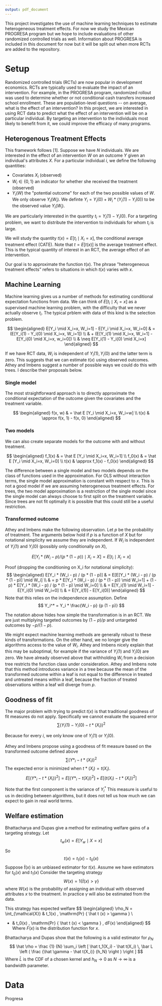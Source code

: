 ```yaml
---
output: pdf_document
---
```

This project investigates the use of machine learning techniques to estimate heterogeneous treatment effects.
For now we study the Mexican PROGRESA program but we hope to include evaluations of other randomized controlled trials as well.
Information about PROGRESA is included in this document for now but it will be split out when more RCTs are added to the repository.

# Setup

Randomized controlled trials (RCTs) are now popular in development economics.
RCTs are typically used to evaluate the impact of an intervention.
For example, in the PROGRESA program, randomized rollout was used to determine whether or not conditional cash transfers increased school enrollment.
These are population-level questions -- on average, what is the effect of an intervention?
In this project, we are interested in using RCT data to predict what the effect of an intervention will be on a particular individual.
By targeting an intervention to the individuals most likely to benefit from it, we could improve the efficacy of many programs.


## Heterogenous Treatment Effects

This framework follows [1].
Suppose we have $N$ individuals.
We are interested in the effect of an intervention $W$ on an outcome $Y$ given an individual's attributes $X$.
For a particular individual $i$, we define the following quantities:

* Covariates $X_i$ (observed)
* $W_i \in \{0, 1\}$ an indicator for whether she received the treatment (observed)
* $Y_i(W)$ the "potential outcome" for each of the two possible values of $W$. We only observe $Y_i(W_i)$. We definte $Y_i=Y_i(0) + W_i * (Y_i(1) - Y_i(0))$ to be the observed value $Y_i(W_i)$.

We are particularly interested in the quantity $t_i = Y_i(1) - Y_i(0)$.
For a targeting problem, we want to distribute the intervention to individuals for whom $t_i$ is large.

We will study the quantity $t(x) = E[t_i \mid X_i=x]$, the conditional average treatment effect (CATE).
Note that $t = E[t(x)]$ is the average treatment effect.
This is the typical quantity of interest in an RCT, the average effect of an intervention.

Our goal is to approximate the function $t(x)$.
The phrase "heterogeneous treatment effects" refers to situations in which $t(x)$ varies with $x$.

## Machine Learning

Machine learning gives us a number of methods for estimating conditional expectation functions from data.
We can think of $E[t_i \mid X_i=x]$ as a supervised machine learning problem, with the difficulty that we never actually observe $t_i$.
The typical prblem with data of this kind is the selection problem.

$$
\begin{aligned}
E[Y_i \mid X_i=x, W_i=1] - E[Y_i \mid X_i=x, W_i=0]  & = (E[Y_i(1) - Y_i(0) \mid X_i=x, W_i=1]) \\
& + (E[Y_i(1) \mid X_i=x, W_i=1] - E[Y_i(0) \mid X_i=x, w_i=0]) \\
& \neq E[Y_i(1) - Y_i(0) \mid X_i=x]
\end{aligned}
$$

If we have RCT data, $W_i$ is independent of $Y_i(1), Y_i(0)$ and the latter term is zero.
This suggests that we can estimate $t(x)$ using observed outcomes.
Athey and Imbens suggest a number of possible ways we could do this with trees.
I describe their proposals below.

### Single model

The most straightforward approach is to directly approximate the conditional expectation of the outcome given the covariates and the treatment variable.

$$
\begin{aligned}
f(x, w) & = \hat E [Y_i \mid X_i=x, W_i=w] \\
t(x) & \approx f(x, 1) - f(x, 0)
\end{aligned}
$$

### Two models

We can also create separate models for the outcome with and without treatment.

$$
\begin{aligned}
f_1(x) & = \hat E [Y_i \mid X_i=x, W_i=1] \\
f_0(x) & = \hat E [Y_i \mid X_i=x, W_i=0] \\
t(x) & \approx f_1(x) - f_0(x)
\end{aligned}
$$

The difference between a single model and two models depends on the class of functions used in the approximation.
For OLS without interaction terms, the single model approximation is constant with respect to $x$.
This is not a good model if we are assuming heterogeneous treatment effects.
For trees, the two model approximation is a restriction of the single model since the single model can always choose to first split on the treatment variable.
Since trees are not fit optimally it is possible that this could still be a useful restriction.

### Transformed outcome

Athey and Imbens make the following observation.
Let $p$ be the probability of treatment.
The arguments below hold if $p$ is a function of $X$ but for notational simplicity we assume they are independent.
If $W_i$ is independent of $Y_i(1)$ and $Y_i(0)$ (possibly only conditionally on $X$),

$$
E[Y_i * (W_i - p) / (p * (1 - p)) \mid X_i=X] = E[t_i \mid X_i=x]
$$

Proof (dropping the conditioning on X_i for notational simplicity):
$$
\begin{aligned}
E[Y_i * (W_i - p) / (p * (1 - p)] & = E[E[Y_i * (W_i - p) / (p * (1 - p)] \mid W_i] \\
& = p * E[Y_i * (W_i - p) / (p * (1 - p)) \mid W_i=1] + (1 - p)  * E[Y_i * (W_i - p) / (p * (1 - p) \mid W_i=0] \\
& = E[Y_i(1) \mid W_i=1] - E[Y_i(0) \mid W_i=0] \\
& = E[Y_i(1)] - E[Y_i(0)]
\end{aligned}
$$
Note that this relies on the independence assumption.
Define
$$
Y_i^* = Y_i * \frac{W_i - p} {p (1 - p)}
$$

The notation above hides how simple the transformation is in an RCT.
We are just multiplying targeted outcomes by $(1 - p) / p$ and untargeted outcomes by $-p / (1 - p)$.

We might expect machine learning methods are generally robust to these kinds of transformations.
On the other hand, we no longer give the algorithms access to the value of $W_i$.
Athey and Imbens nicely explain that this may be suboptimal, for example if the variance of $Y_i(1)$ and $Y_i(0)$ are zero.
We have already observed above that withholding $W_i$ from a decision tree restricts the function class under consideration.
Athey and Imbens note that this method introduces variance in a tree because the mean of the transformed outcome within a leaf is not equal to the difference in treated and untreated means within a leaf, because the fraction of treated observations within a leaf will diverge from $p$.

## Goodness of fit

The major problem with trying to predict $t(x)$ is that traditional goodness of fit measures do not apply.
Specifically we cannot evaluate the squared error
$$
\sum (Y_i(1) - Y_i(0) - t*(X_i))^2
$$

Because for every $i$, we only know one of $Y_i(1)$ or $Y_i(0)$.

Athey and Imbens propose using a goodness of fit measure based on the transformed outcome defined above 
$$
\sum (Y*_i - t*(X_i))^2
$$
The expected error is minimized when $t*(X_i) = t(X_i)$.
$$
E[(Y*_i - t*(X_i))^2] = E[(Y*_i - t(X_i))^2] + E[(t(X_i) - t*(X_i))^2]
$$

Note that the first component is the variance of $Y_i^*$
This measure is useful to us in deciding between algorithms, but it does not tell us how much we can expect to gain in real world terms.

## Welfare estimation

Bhattacharya and Dupas give a method for estimating welfare gains of a targeting strategy.
Let
$$
t_w(x) = E[Y_w \mid X=x]
$$

So
$$
t(x) = t_1(x) - t_0(x)
$$
Suppose $\hat t (x)$ is an unbiased estimator for $t(x)$.
Assume we have estimators for $t_0(x)$ and  $t_1(x)$
Consider the targeting strategy 
$$
W(x) = 1 \{ \hat t (x) > \gamma \}
$$
where $W(x)$ is the probability of assigning an individual with observed attributes $x$ to the treatment.
In practice $\gamma$ will also be estimated from the data.

This strategy has expected welfare
$$
\begin{aligned}
\rho_N = \int_{\mathcal{X}} & t_1(x) \, \mathrm{Pr} \{ \hat t (x) > \gamma \}  \\
 + & t_0(x) \, \mathrm{Pr} \{ \hat t (x) < \gamma \} \, dF(x)
\end{aligned}
$$
Where $F(x)$ is the distribution function for $x$.

Bhattacharya and Dupas show that the following is a valid estimator for $\rho_N$ 
$$
\hat \rho = \frac {1} {N} \sum_i \left [ 
    \hat t_1(X_i) - \hat t(X_i) \, \bar L \left (
        \frac {\hat \gamma  - \hat t(X_i)} {h_N}
    \right )
\right ]
$$
Where $\bar L$ is the CDF of a chosen kernel and $h_N \to 0$ as $N \to \infty$ is a bandwidth parameter.


# Data
Progresa


